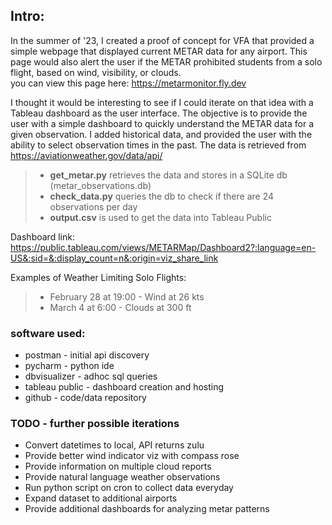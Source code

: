 ## Intro:
In the summer of '23, I created a proof of concept for VFA that provided a simple webpage that displayed current METAR data for any airport.   This page would also alert the user if the METAR prohibited students from a solo flight, based on wind, visibility, or clouds.  
you can view this page here: https://metarmonitor.fly.dev  
  
I thought it would be interesting to see if I could iterate on that idea with a Tableau dashboard as the user interface. 
The objective is to provide the user with a simple dashboard to quickly understand the METAR data for a given observation.
I added historical data, and provided the user with the ability to select observation times in the past.
The data is retrieved from https://aviationweather.gov/data/api/

>- **get_metar.py** retrieves the data and stores in a SQLite db (metar_observations.db)
>- **check_data.py** queries the db to check if there are 24 observations per day
>- **output.csv** is used to get the data into Tableau Public

Dashboard link:  
https://public.tableau.com/views/METARMap/Dashboard2?:language=en-US&:sid=&:display_count=n&:origin=viz_share_link

Examples of Weather Limiting Solo Flights:
>- February 28 at 19:00 - Wind at 26 kts
>- March 4 at 6:00 - Clouds at 300 ft

### software used:  
- postman - initial api discovery  
- pycharm - python ide  
- dbvisualizer - adhoc sql queries  
- tableau public - dashboard creation and hosting  
- github - code/data repository  
  

### TODO - further possible iterations
- Convert datetimes to local, API returns zulu
- Provide better wind indicator viz with compass rose
- Provide information on multiple cloud reports
- Provide natural language weather observations
- Run python script on cron to collect data everyday
- Expand dataset to additional airports
- Provide additional dashboards for analyzing metar patterns
